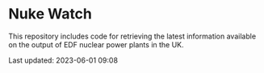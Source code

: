 # Nuke Watch

This repository includes code for retrieving the latest information available on the output of EDF nuclear power plants in the UK.

Last updated: 2023-06-01 09:08